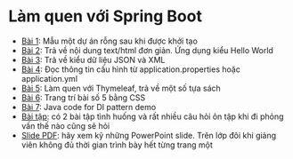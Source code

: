 # Làm quen với Spring Boot

- [Bài 1](01emptyproject/bookstore): Mẫu một dự án rỗng sau khi được khởi tạo
- [Bài 2](02returntexthtml/bookstore): Trả về nội dung text/html đơn giản. Ứng dụng kiểu Hello World
- [Bài 3](03returnjsonxml/bookstore): Trả về kiểu dữ liệu JSON và XML
- [Bài 4](04readproperty/bookstore): Đọc thông tin cấu hình từ application.properties hoặc application.yml
- [Bài 5](05bookcollection/bookstore): Làm quen với Thymeleaf, trả về một số tựa sách
- [Bài 6](06bookwithcss/bookstore): Trang trí bài số 5 bằng CSS
- [Bài 7](07didemo/di-demo): Java code for DI pattern demo
- [Bài tập](homework): có 2 bài tập tình huống và rất nhiều câu hỏi ôn tập khi đi phỏng vấn thế nào cũng sẽ hỏi
- [Slide PDF](slides): hãy xem kỹ những PowerPoint slide. Trên lớp đôi khi giảng viên không đủ thời gian trình bày hết từng trang một